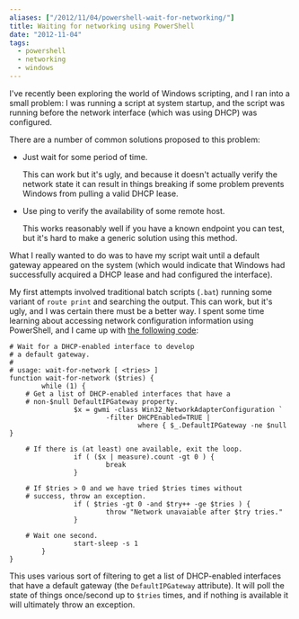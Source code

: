 ```yaml
---
aliases: ["/2012/11/04/powershell-wait-for-networking/"]
title: Waiting for networking using PowerShell
date: "2012-11-04"
tags:
  - powershell
  - networking
  - windows
---
```


I've recently been exploring the world of Windows scripting, and I ran
into a small problem: I was running a script at system startup, and
the script was running before the network interface (which was using
DHCP) was configured.

There are a number of common solutions proposed to this problem:

- Just wait for some period of time.

    This can work but it's ugly, and because it doesn't actually
    verify the network state it can result in things breaking if some
    problem prevents Windows from pulling a valid DHCP lease.
- Use ping to verify the availability of some remote host.

    This works reasonably well if you have a known endpoint you can
    test, but it's hard to make a generic solution using this method.

What I really wanted to do was to have my script wait until a default
gateway appeared on the system (which would indicate that Windows had
successfully acquired a DHCP lease and had configured the interface).

My first attempts involved traditional batch scripts (`.bat`) running
some variant of `route print` and searching the output.  This can
work, but it's ugly, and I was certain there must be a better way.  I
spent some time learning about accessing network configuration
information using PowerShell, and I came up with [the following
code][gist-4011808]:

    # Wait for a DHCP-enabled interface to develop
    # a default gateway.
    #
    # usage: wait-for-network [ <tries> ]
    function wait-for-network ($tries) {
            while (1) {
        # Get a list of DHCP-enabled interfaces that have a 
        # non-$null DefaultIPGateway property.
                    $x = gwmi -class Win32_NetworkAdapterConfiguration `
                            -filter DHCPEnabled=TRUE |
                                    where { $_.DefaultIPGateway -ne $null }

        # If there is (at least) one available, exit the loop.
                    if ( ($x | measure).count -gt 0 ) {
                            break
                    }

        # If $tries > 0 and we have tried $tries times without
        # success, throw an exception.
                    if ( $tries -gt 0 -and $try++ -ge $tries ) {
                            throw "Network unavaiable after $try tries."
                    }

        # Wait one second.
                    start-sleep -s 1
            }
    }

This uses various sort of filtering to get a list of DHCP-enabled
interfaces that have a default gateway (the `DefaultIPGateway`
attribute).  It will poll the state of things once/second up to `$tries`
times, and if nothing is available it will ultimately throw an
exception.

[gist-4011808]: https://gist.github.com/4011808

